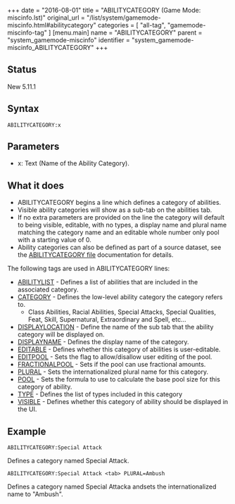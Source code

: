 +++
date = "2016-08-01"
title = "ABILITYCATEGORY (Game Mode: miscinfo.lst)"
original_url = "/list/system/gamemode-miscinfo.html#abilitycategory"
categories = [ "all-tag", "gamemode-miscinfo-tag" ]
[menu.main]
    name = "ABILITYCATEGORY"
    parent = "system_gamemode-miscinfo"
    identifier = "system_gamemode-miscinfo_ABILITYCATEGORY"
+++

## Status

New 5.11.1

## Syntax

`ABILITYCATEGORY:x`

## Parameters

-   x: Text (Name of the Ability Category).



What it does
------------

-   ABILITYCATEGORY begins a line which defines a category of abilities.
-   Visible ability categories will show as a sub-tab on the
    abilities tab.
-   If no extra parameters are provided on the line the category will
    default to being visible, editable, with no types, a display name
    and plural name matching the category name and an editable whole
    number only pool with a starting value of 0.
-   Ability categories can also be defined as part of a source dataset,
    see the [ABILITYCATEGORY file](/list/data/abilitycategory.html)
    documentation for details.

The following tags are used in ABILITYCATEGORY lines:

-   [ABILITYLIST](/list/system/gamemode-miscinfo/abilitylist.html) -
    Defines a list of abilities that are included in the
    associated category.
-   [CATEGORY](/list/system/gamemode-miscinfo/category.html) - Defines
    the low-level ability category the category refers to.
    -   Class Abilities, Racial Abilities, Special Attacks, Special
        Qualities, Feat, Skill, Supernatural, Extraordinary and
        Spell, etc...
-   [DISPLAYLOCATION](/list/system/gamemode-miscinfo/displaylocation.html) -
    Define the name of the sub tab that the ability category will be
    displayed on.
-   [DISPLAYNAME](/list/system/gamemode-miscinfo/displayname.html) -
    Defines the display name of the category.
-   [EDITABLE](/list/system/gamemode-miscinfo/editable.html) - Defines
    whether this category of abilities is user-editable.
-   [EDITPOOL](/list/system/gamemode-miscinfo/editpool.html) - Sets the
    flag to allow/disallow user editing of the pool.
-   [FRACTIONALPOOL](/list/system/gamemode-miscinfo/fractionalpool.html) -
    Sets if the pool can use fractional amounts.
-   [PLURAL](/list/system/gamemode-miscinfo/plural.html) - Sets the
    internationalized plural name for this category.
-   [POOL](/list/system/gamemode-miscinfo/pool.html) - Sets the formula
    to use to calculate the base pool size for this category of ability.
-   [TYPE](/list/system/gamemode-miscinfo/type.html) - Defines the list
    of types included in this category
-   [VISIBLE](/list/system/gamemode-miscinfo/visible.html) - Defines
    whether this category of ability should be displayed in the UI.

Example
-------

`ABILITYCATEGORY:Special Attack`

Defines a category named Special Attack.

`ABILITYCATEGORY:Special Attack <tab> PLURAL=Ambush`

Defines a category named Special Attacka andsets the internationalized
name to "Ambush".

